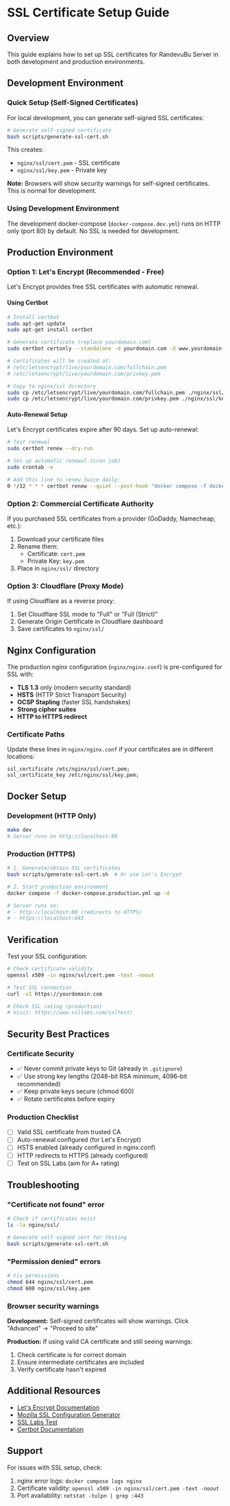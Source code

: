 # SSL Certificate Setup Guide

## Overview
This guide explains how to set up SSL certificates for RandevuBu Server in both development and production environments.

## Development Environment

### Quick Setup (Self-Signed Certificates)

For local development, you can generate self-signed SSL certificates:

```bash
# Generate self-signed certificate
bash scripts/generate-ssl-cert.sh
```

This creates:
- `nginx/ssl/cert.pem` - SSL certificate
- `nginx/ssl/key.pem` - Private key

**Note:** Browsers will show security warnings for self-signed certificates. This is normal for development.

### Using Development Environment

The development docker-compose (`docker-compose.dev.yml`) runs on HTTP only (port 80) by default. No SSL is needed for development.

## Production Environment

### Option 1: Let's Encrypt (Recommended - Free)

Let's Encrypt provides free SSL certificates with automatic renewal.

#### Using Certbot

```bash
# Install certbot
sudo apt-get update
sudo apt-get install certbot

# Generate certificate (replace yourdomain.com)
sudo certbot certonly --standalone -d yourdomain.com -d www.yourdomain.com

# Certificates will be created at:
# /etc/letsencrypt/live/yourdomain.com/fullchain.pem
# /etc/letsencrypt/live/yourdomain.com/privkey.pem

# Copy to nginx/ssl directory
sudo cp /etc/letsencrypt/live/yourdomain.com/fullchain.pem ./nginx/ssl/cert.pem
sudo cp /etc/letsencrypt/live/yourdomain.com/privkey.pem ./nginx/ssl/key.pem
```

#### Auto-Renewal Setup

Let's Encrypt certificates expire after 90 days. Set up auto-renewal:

```bash
# Test renewal
sudo certbot renew --dry-run

# Set up automatic renewal (cron job)
sudo crontab -e

# Add this line to renew twice daily:
0 */12 * * * certbot renew --quiet --post-hook "docker compose -f docker-compose.production.yml restart nginx"
```

### Option 2: Commercial Certificate Authority

If you purchased SSL certificates from a provider (GoDaddy, Namecheap, etc.):

1. Download your certificate files
2. Rename them:
   - Certificate: `cert.pem`
   - Private Key: `key.pem`
3. Place in `nginx/ssl/` directory

### Option 3: Cloudflare (Proxy Mode)

If using Cloudflare as a reverse proxy:

1. Set Cloudflare SSL mode to "Full" or "Full (Strict)"
2. Generate Origin Certificate in Cloudflare dashboard
3. Save certificates to `nginx/ssl/`

## Nginx Configuration

The production nginx configuration (`nginx/nginx.conf`) is pre-configured for SSL with:

- **TLS 1.3** only (modern security standard)
- **HSTS** (HTTP Strict Transport Security)
- **OCSP Stapling** (faster SSL handshakes)
- **Strong cipher suites**
- **HTTP to HTTPS redirect**

### Certificate Paths

Update these lines in `nginx/nginx.conf` if your certificates are in different locations:

```nginx
ssl_certificate /etc/nginx/ssl/cert.pem;
ssl_certificate_key /etc/nginx/ssl/key.pem;
```

## Docker Setup

### Development (HTTP Only)

```bash
make dev
# Server runs on http://localhost:80
```

### Production (HTTPS)

```bash
# 1. Generate/obtain SSL certificates
bash scripts/generate-ssl-cert.sh  # Or use Let's Encrypt

# 2. Start production environment
docker compose -f docker-compose.production.yml up -d

# Server runs on:
# - http://localhost:80 (redirects to HTTPS)
# - https://localhost:443
```

## Verification

Test your SSL configuration:

```bash
# Check certificate validity
openssl x509 -in nginx/ssl/cert.pem -text -noout

# Test SSL connection
curl -vI https://yourdomain.com

# Check SSL rating (production)
# Visit: https://www.ssllabs.com/ssltest/
```

## Security Best Practices

### Certificate Security
- ✅ Never commit private keys to Git (already in `.gitignore`)
- ✅ Use strong key lengths (2048-bit RSA minimum, 4096-bit recommended)
- ✅ Keep private keys secure (chmod 600)
- ✅ Rotate certificates before expiry

### Production Checklist
- [ ] Valid SSL certificate from trusted CA
- [ ] Auto-renewal configured (for Let's Encrypt)
- [ ] HSTS enabled (already configured in nginx.conf)
- [ ] HTTP redirects to HTTPS (already configured)
- [ ] Test on SSL Labs (aim for A+ rating)

## Troubleshooting

### "Certificate not found" error

```bash
# Check if certificates exist
ls -la nginx/ssl/

# Generate self-signed cert for testing
bash scripts/generate-ssl-cert.sh
```

### "Permission denied" errors

```bash
# Fix permissions
chmod 644 nginx/ssl/cert.pem
chmod 600 nginx/ssl/key.pem
```

### Browser security warnings

**Development:** Self-signed certificates will show warnings. Click "Advanced" → "Proceed to site"

**Production:** If using valid CA certificate and still seeing warnings:
1. Check certificate is for correct domain
2. Ensure intermediate certificates are included
3. Verify certificate hasn't expired

## Additional Resources

- [Let's Encrypt Documentation](https://letsencrypt.org/docs/)
- [Mozilla SSL Configuration Generator](https://ssl-config.mozilla.org/)
- [SSL Labs Test](https://www.ssllabs.com/ssltest/)
- [Certbot Documentation](https://certbot.eff.org/instructions)

## Support

For issues with SSL setup, check:
1. nginx error logs: `docker compose logs nginx`
2. Certificate validity: `openssl x509 -in nginx/ssl/cert.pem -text -noout`
3. Port availability: `netstat -tulpn | grep :443`

